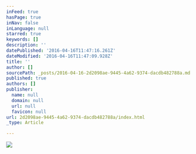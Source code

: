 ```yaml
---
inFeed: true
hasPage: true
inNav: false
inLanguage: null
starred: true
keywords: []
description: ''
datePublished: '2016-04-16T11:47:16.261Z'
dateModified: '2016-04-16T11:47:09.928Z'
title: ''
author: []
sourcePath: _posts/2016-04-16-2d2098ae-9445-4a62-9374-dacdb482788a.md
published: true
authors: []
publisher:
  name: null
  domain: null
  url: null
  favicon: null
url: 2d2098ae-9445-4a62-9374-dacdb482788a/index.html
_type: Article

---
```

![](https://the-grid-user-content.s3-us-west-2.amazonaws.com/a542ff0c-f877-4b6d-9cd9-51af330ca9d3.png)